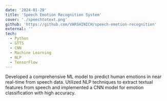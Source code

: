 ```yaml
---
date: '2024-01-20'
title: 'Speech Emotion Recognition System'
cover: './speechtotext.png'
github: 'https://github.com/VARSHINICH/speech-emotion-recognition'
external: ''
tech:
  - Python
  - GTTS
  - CNN
  - Machine Learning
  - NLP
  - TensorFlow
---
```


Developed a comprehensive ML model to predict human emotions in near real-time from speech data. Utilized NLP techniques to extract textual features from speech and implemented a CNN model for emotion classification with high accuracy.

